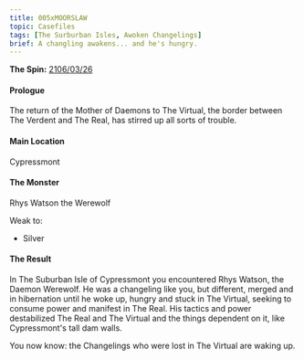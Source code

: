 ```yaml
---
title: 005xMOORSLAW
topic: Casefiles
tags: [The Surburban Isles, Awoken Changelings]
brief: A changling awakens... and he's hungry.
---
```


__The Spin:__ [2106/03/26](http://thespin.glitch.me/archive/2108-03-26)

#### Prologue

The return of the Mother of Daemons to The Virtual, the border between The Verdent and The Real, has stirred up all sorts of trouble.

#### Main Location

Cypressmont

#### The Monster

Rhys Watson the Werewolf

Weak to:

- Silver

#### The Result

In The Suburban Isle of Cypressmont you encountered Rhys Watson, the Daemon Werewolf. He was a changeling like you, but different, merged and in hibernation until he woke up, hungry and stuck in The Virtual, seeking to consume power and manifest in The Real. His tactics and power destabilized The Real and The Virtual and the things dependent on it, like Cypressmont's tall dam walls.

You now know: the Changelings who were lost in The Virtual are waking up.

